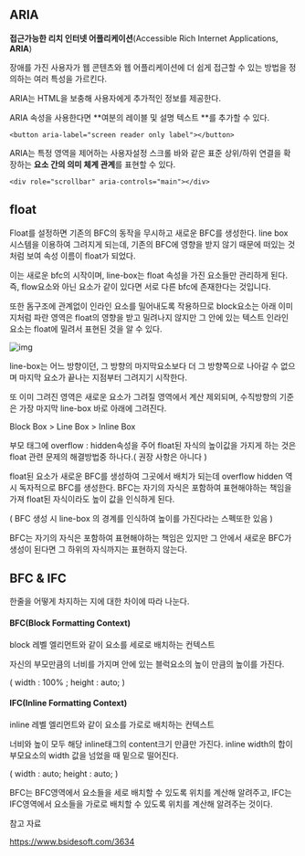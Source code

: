 

## ARIA

**접근가능한 리치 인터넷 어플리케이션**(Accessible Rich Internet Applications, **ARIA**)

장애를 가진 사용자가 웹 콘텐츠와 웹 어플리케이션에 더 쉽게 접근할 수 있는 방법을 정의하는 여러 특성을 가르킨다.

ARIA는 HTML을 보충해 사용자에게 추가적인 정보를 제공한다.

ARIA 속성을 사용한다면  **여분의 레이블 및 설명 텍스트 **를 추가할 수 있다.

```
<button aria-label="screen reader only label"></button>
```



ARIA는 특정 영역을 제어하는 사용자설정 스크롤 바와 같은 표준 상위/하위 연결을 확장하는 **요소 간의 의미 체계 관계**를 표현할 수 있다.

```
<div role="scrollbar" aria-controls="main"></div>
```



## float

Float를 설정하면 기존의 BFC의 동작을 무시하고 새로운 BFC를 생성한다. line box 시스템을 이용하여 그려지게 되는데, 기존의 BFC에 영향을 받지 않기 때문에 떠있는 것 처럼 보여 속성 이름이 float가 되었다. 

이는 새로운 bfc의 시작이며, line-box는 float 속성을 가진 요소들만 관리하게 된다. 즉, flow요소와 아닌 요소가 같이 있다면 서로 다른 bfc에 존재한다는 것입니다.

또한 돔구조에 관계없이 인라인 요소를 밀어내도록 작용하므로 block요소는 아래 이미지처럼 파란 영역은 float의 영향을 받고 밀려나지 않지만 그 안에 있는 텍스트 인라인 요소는 float에 밀려서 표현된 것을 알 수 있다.



![img](https://media.vlpt.us/images/susu1991/post/4241c165-9d53-4306-9a1d-b6a36037cd4a/%E1%84%89%E1%85%B3%E1%84%8F%E1%85%B3%E1%84%85%E1%85%B5%E1%86%AB%E1%84%89%E1%85%A3%E1%86%BA%202020-03-25%20%E1%84%8B%E1%85%A9%E1%84%92%E1%85%AE%202.23.40.png)

line-box는 어느 방향이던, 그 방향의 마지막요소보다 더 그 방향쪽으로 나아갈 수 없으며 마지막 요소가 끝나는 지점부터 그려지기 시작한다.

또 이미 그려진 영역은 새로운 요소가 그려질 영역에서 계산 제외되며, 수직방향의 기준은 가장 마지막 line-box 바로 아래에 그려진다.



Block Box > Line Box > Inline Box





부모 태그에 overflow : hidden속성을 주어 float된 자식의 높이값을 가지게 하는 것은 float 관련 문제의 해결방법중 하나다.( 권장 사항은 아니다 )

float된 요소가 새로운 BFC를 생성하여 그곳에서 배치가 되는데 overflow hidden 역시 독자적으로 BFC를 생성한다. BFC는 자기의 자식은 포함하여 표현해야하는 책임을 가져 float된 자식이라도 높이 값을 인식하게 된다.

( BFC 생성 시 line-box 의 경계를 인식하여 높이를 가진다라는 스펙또한 있음 )

BFC는 자기의 자식은 포함하여 표현해야하는 책임은 있지만 그 안에서 새로운 BFC가 생성이 된다면 그 하위의 자식까지는 표현하지 않는다.





## BFC & IFC

한줄을 어떻게 차지하는 지에 대한 차이에 따라 나눈다.



#### BFC(Block Formatting Context)

block 레벨 엘리먼트와 같이 요소를 세로로 배치하는 컨텍스트

자신의 부모만큼의 너비를 가지며 안에 있는 블럭요소의 높이 만큼의 높이를 가진다. 

( width : 100% ; height : auto; )



#### IFC(Inline Formatting Context)

inline 레벨 엘리먼트와 같이 요소를 가로로 배치하는 컨텍스트

너비와 높이 모두 해당 inline태그의 content크기 만큼만 가진다. inline width의 합이 부모요소의 width 값을 넘었을 때 밑으로 떨어진다.

( width : auto; height : auto; )



BFC는 BFC영역에서 요소들을 세로 배치할 수 있도록 위치를 계산해 알려주고, IFC는 IFC영역에서 요소들을 가로로 배치할 수 있도록 위치를 계산해 알려주는 것이다.



참고 자료

https://www.bsidesoft.com/3634

